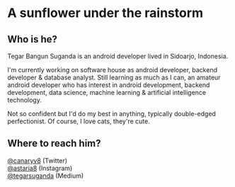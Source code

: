 <!--
**suganda8/suganda8** is a ✨ _special_ ✨ repository because its `README.md` (this file) appears on your GitHub profile.

Here are some ideas to get you started:

- 🔭 I’m currently working on ...
- 🌱 I’m currently learning ...
- 👯 I’m looking to collaborate on ...
- 🤔 I’m looking for help with ...
- 💬 Ask me about ...
- 📫 How to reach me: ...
- 😄 Pronouns: ...
- ⚡ Fun fact: ...
-->

A sunflower under the rainstorm
====
Who is he?
------
Tegar Bangun Suganda is an android developer lived in Sidoarjo, Indonesia.

I'm currently working on software house as android developer, backend developer & database analyst. Still learning as much as I can, an amateur android developer who has interest in android development, backend development, data science, machine learning & artificial intelligence technology.

Not so confident but I'd do my best in anything, typically double-edged perfectionist. Of course, I love cats, they're cute.

<!-- ![](static/image.png) -->

Where to reach him?
------
[@canaryv8][1] (Twitter)\
[@astaria8][2] (Instagram)\
[@tegarsuganda][3] (Medium)

[1]: https://twitter.com/canaryv8
[2]: https://www.instagram.com/astaria8/
[3]: https://medium.com/@tegarsuganda
